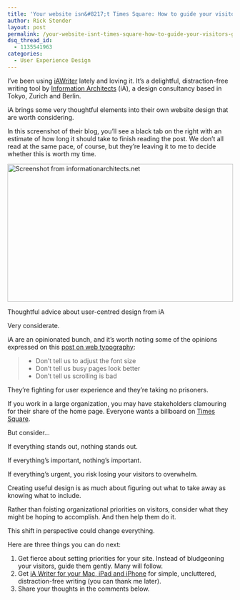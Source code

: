 ```yaml
---
title: 'Your website isn&#8217;t Times Square: How to guide your visitors gently.'
author: Rick Stender
layout: post
permalink: /your-website-isnt-times-square-how-to-guide-your-visitors-gently/
dsq_thread_id:
  - 1135541963
categories:
  - User Experience Design
---
```

I&#8217;ve been using [iAWriter][1] lately and loving it. It&#8217;s a delightful, distraction-free writing tool by [Information Architects][2] (iA), a design consultancy based in Tokyo, Zurich and Berlin.

iA brings some very thoughtful elements into their own website design that are worth considering.

In this screenshot of their blog, you&#8217;ll see a black tab on the right with an estimate of how long it should take to finish reading the post. We don&#8217;t all read at the same pace, of course, but they&#8217;re leaving it to me to decide whether this is worth my time.

<div id="attachment_10682" style="width: 515px" class="wp-caption alignnone">
  <a href="http://informationarchitects.net/blog/100e2r/"><img class=" wp-image-10682" alt="Screenshot from informationarchitects.net" src="http://hypenotic.com/wordpress/wp-content/uploads/2013/03/ia-interface-screenshot.png" width="505" height="309" /></a><p class="wp-caption-text">
    Thoughtful advice about user-centred design from iA
  </p>
</div>

Very considerate.

iA are an opinionated bunch, and it&#8217;s worth noting some of the opinions expressed on this [post on web typography][3]:

> *   Don&#8217;t tell us to adjust the font size
> *   Don&#8217;t tell us busy pages look better
> *   Don&#8217;t tell us scrolling is bad

They&#8217;re fighting for user experience and they&#8217;re taking no prisoners.

If you work in a large organization, you may have stakeholders clamouring for their share of the home page. Everyone wants a billboard on [Times Square][4].

But consider&#8230;

If everything stands out, nothing stands out.

If everything&#8217;s important, nothing&#8217;s important.

If everything&#8217;s urgent, you risk losing your visitors to overwhelm.

Creating useful design is as much about figuring out what to take away as knowing what to include.

Rather than foisting organizational priorities on visitors, consider what they might be hoping to accomplish. And then help them do it.

This shift in perspective could change everything.

Here are three things you can do next:

1.  Get fierce about setting priorities for your site. Instead of bludgeoning your visitors, guide them gently. Many will follow.
2.  Get [iA Writer for your Mac, iPad and iPhone][5] for simple, uncluttered, distraction-free writing (you can thank me later).
3.  Share your thoughts in the comments below.

 [1]: http://www.iawriter.com/ "iA Writer"
 [2]: http://informationarchitects.net/ "iA Information Architects"
 [3]: http://informationarchitects.net/blog/100e2r/ "iA blog post on user-centered typography"
 [4]: http://www.earthcam.com/usa/newyork/timessquare/ "Times Square live"
 [5]: http://iawriter.com "iA Writer for Mac, iPad & iPhone"